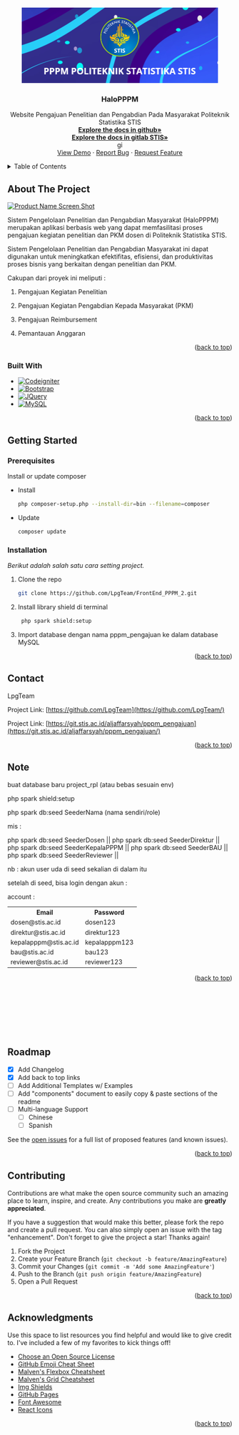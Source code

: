 <!-- Improved compatibility of back to top link: See: https://github.com/LpgTeam/FrontEnd_PPPM_2/pull/73 -->

<a name="readme-top"></a>

<!--
*** Thanks for checking out the Best-README-Template. If you have a suggestion
*** that would make this better, please fork the repo and create a pull request
*** or simply open an issue with the tag "enhancement".
*** Don't forget to give the project a star!
*** Thanks again! Now go create something AMAZING! :D
-->

<!-- PROJECT SHIELDS -->
<!--
*** I'm using markdown "reference style" links for readability.
*** Reference links are enclosed in brackets [ ] instead of parentheses ( ).
*** See the bottom of this document for the declaration of the reference variables
*** for contributors-url, forks-url, etc. This is an optional, concise syntax you may use.
*** https://www.markdownguide.org/basic-syntax/#reference-style-links
-->

<!-- [![Contributors][contributors-shield]][contributors-url]
[![Forks][forks-shield]][forks-url]
[![Stargazers][stars-shield]][stars-url]
[![Issues][issues-shield]][issues-url]
[![MIT License][license-shield]][license-url]
[![LinkedIn][linkedin-shield]][linkedin-url] -->

<!-- PROJECT LOGO -->
<br />
<div align="center">
  <!-- <a href="https://github.com/LpgTeam/FrontEnd_PPPM_2">
    <img src="public/bgpppm_readme.png" alt="Logo" width="440" height="169">
  </a> -->
  <a href="https://pengajuan.stis.ac.id">
    <img src="public/bgpppm_readme.png" alt="Logo" width="440" height="169">
  </a>

  <h3 align="center">HaloPPPM</h3>

  <p align="center">
    Website Pengajuan Penelitian dan Pengabdian Pada Masyarakat Politeknik Statistika STIS
    <br />
    <a href="https://github.com/LpgTeam/FrontEnd_PPPM_2"><strong>Explore the docs in github»</strong></a>
    <br />
    <a href="https://git.stis.ac.id/aljaffarsyah/pppm_pengajuan"><strong>Explore the docs in gitlab STIS»</strong></a>
    <br />gi
    <br />
    <a href="https://github.com/LpgTeam/FrontEnd_PPPM_2">View Demo</a>
    ·
    <a href="https://github.com/LpgTeam/FrontEnd_PPPM_2/issues">Report Bug</a>
    ·
    <a href="https://github.com/LpgTeam/FrontEnd_PPPM_2/issues">Request Feature</a>
  </p>
</div>

<!-- TABLE OF CONTENTS -->
<details>
  <summary>Table of Contents</summary>
  <ol>
    <li>
      <a href="#about-the-project">About The Project</a>
      <ul>
        <li><a href="#built-with">Built With</a></li>
      </ul>
    </li>
    <li>
      <a href="#getting-started">Getting Started</a>
      <ul>
        <li><a href="#prerequisites">Prerequisites</a></li>
        <li><a href="#installation">Installation</a></li>
      </ul>
    </li>
    <li><a href="#usage">Usage</a></li>
    <!-- <li><a href="#roadmap">Roadmap</a></li> -->
    <!-- <li><a href="#contributing">Contributing</a></li> -->
    <!-- <li><a href="#license">License</a></li> -->
    <!-- <li><a href="#contact">Contact</a></li> -->
    <!-- <li><a href="#acknowledgments">Acknowledgments</a></li> -->
  </ol>
</details>

<!-- ABOUT THE PROJECT -->

## About The Project

[![Product Name Screen Shot][product-screenshot]](https://pengajuan.stis.ac.id)

Sistem Pengelolaan Penelitian dan Pengabdian Masyarakat (HaloPPPM) merupakan aplikasi berbasis web yang dapat memfasilitasi proses pengajuan kegiatan penelitian dan PKM dosen di Politeknik Statistika STIS.

Sistem Pengelolaan Penelitian dan Pengabdian Masyarakat ini dapat digunakan untuk meningkatkan efektifitas, efisiensi, dan produktivitas proses bisnis yang berkaitan dengan penelitian dan PKM.

Cakupan dari proyek ini meliputi :

1. Pengajuan Kegiatan Penelitian

2. Pengajuan Kegiatan Pengabdian Kepada Masyarakat (PKM)

3. Pengajuan Reimbursement

4. Pemantauan Anggaran

<!-- There are many great README templates available on GitHub; however, I didn't find one that really suited my needs so I created this enhanced one. I want to create a README template so amazing that it'll be the last one you ever need -- I think this is it.

Here's why:

- Your time should be focused on creating something amazing. A project that solves a problem and helps others
- You shouldn't be doing the same tasks over and over like creating a README from scratch
- You should implement DRY principles to the rest of your life :smile:

Of course, no one template will serve all projects since your needs may be different. So I'll be adding more in the near future. You may also suggest changes by forking this repo and creating a pull request or opening an issue. Thanks to all the people have contributed to expanding this template!

Use the `BLANK_README.md` to get started. -->

<p align="right">(<a href="#readme-top">back to top</a>)</p>

### Built With

<!-- This section should list any major frameworks/libraries used to bootstrap your project. Leave any add-ons/plugins for the acknowledgements section. Here are a few examples. -->

<!-- - [![Next][next.js]][next-url]
- [![React][react.js]][react-url]
- [![Vue][vue.js]][vue-url]
- [![Angular][angular.io]][angular-url]
- [![Svelte][svelte.dev]][svelte-url]
- [![Laravel][laravel.com]][laravel-url] -->

- [![Codeigniter][codeigniter.com]][codeigniter-url]
- [![Bootstrap][bootstrap.com]][bootstrap-url]
- [![JQuery][jquery.com]][jquery-url]
- [![MySQL][mysql.com]][mysql-url]

<p align="right">(<a href="#readme-top">back to top</a>)</p>

<!-- GETTING STARTED -->

## Getting Started

<!-- This is an example of how you may give instructions on setting up your project locally.
To get a local copy up and running follow these simple example steps. -->

### Prerequisites

Install or update composer

- Install

  ```sh
  php composer-setup.php --install-dir=bin --filename=composer
  ```

- Update
  ```sh
  composer update
  ```

### Installation

<!-- _Below is an example of how you can instruct your audience on installing and setting up your app. This template doesn't rely on any external dependencies or services._ -->

_Berikut adalah salah satu cara setting project._

<!-- 1. Get a free API Key at [https://example.com](https://example.com) -->

1. Clone the repo
   ```sh
   git clone https://github.com/LpgTeam/FrontEnd_PPPM_2.git
   ```
2. Install library shield di terminal
   ```sh
    php spark shield:setup
   ```
3. Import database dengan nama pppm_pengajuan ke dalam database MySQL

<!-- 2. Install NPM packages
   ```sh
   npm install
   ``` -->
<!-- 3. Enter your API in `config.js`
   ```js
   const API_KEY = "ENTER YOUR API";
   ``` -->

<p align="right">(<a href="#readme-top">back to top</a>)</p>

<!-- USAGE EXAMPLES -->

<!-- ## Usage

Use this space to show useful examples of how a project can be used. Additional screenshots, code examples and demos work well in this space. You may also link to more resources.

_For more examples, please refer to the [Documentation](https://example.com)_

<p align="right">(<a href="#readme-top">back to top</a>)</p> -->

<!-- ROADMAP -->

## Contact

LpgTeam

<!-- - [@your_twitter](https://twitter.com/your_username) - email@example.com -->

Project Link: [https://github.com/LpgTeam](https://github.com/LpgTeam/)

Project Link: [https://git.stis.ac.id/aljaffarsyah/pppm_pengajuan](https://git.stis.ac.id/aljaffarsyah/pppm_pengajuan/)

<p align="right">(<a href="#readme-top">back to top</a>)</p>

<!-- ACKNOWLEDGMENTS -->

## Note

buat database baru project_rpl (atau bebas sesuain env)

php spark shield:setup

php spark db:seed SeederNama (nama sendiri/role)

mis :

php spark db:seed SeederDosen ||
php spark db:seed SeederDirektur ||
php spark db:seed SeederKepalaPPPM ||
php spark db:seed SeederBAU ||
php spark db:seed SeederReviewer ||

nb :
akun user uda di seed sekalian di dalam itu

setelah di seed, bisa login dengan akun :

account :

<table>
<tr>
<th>Email</th>
<th>Password</th>
</tr>
<tr>
<td>dosen@stis.ac.id</td>
<td>dosen123</td>
</tr>
<tr>
<td>direktur@stis.ac.id</td>
<td>direktur123</td>
</tr>
<tr>
<td>kepalapppm@stis.ac.id</td>
<td>kepalapppm123</td>
</tr>
<tr>
<td>bau@stis.ac.id</td>
<td>bau123</td>
</tr>
<tr>
<td>reviewer@stis.ac.id</td>
<td>reviewer123</td>
</tr>
</table>
<p align="right">(<a href="#readme-top">back to top</a>)</p>

<br>
<br>
<br>
<br>
<br>
<br>

## Roadmap

- [x] Add Changelog
- [x] Add back to top links
- [ ] Add Additional Templates w/ Examples
- [ ] Add "components" document to easily copy & paste sections of the readme
- [ ] Multi-language Support
  - [ ] Chinese
  - [ ] Spanish

See the [open issues](https://github.com/LpgTeam/FrontEnd_PPPM_2/issues) for a full list of proposed features (and known issues).

<p align="right">(<a href="#readme-top">back to top</a>)</p>

<!-- CONTRIBUTING -->

## Contributing

Contributions are what make the open source community such an amazing place to learn, inspire, and create. Any contributions you make are **greatly appreciated**.

If you have a suggestion that would make this better, please fork the repo and create a pull request. You can also simply open an issue with the tag "enhancement".
Don't forget to give the project a star! Thanks again!

1. Fork the Project
2. Create your Feature Branch (`git checkout -b feature/AmazingFeature`)
3. Commit your Changes (`git commit -m 'Add some AmazingFeature'`)
4. Push to the Branch (`git push origin feature/AmazingFeature`)
5. Open a Pull Request

<p align="right">(<a href="#readme-top">back to top</a>)</p>

<!-- LICENSE -->

<!-- ## License

Distributed under the MIT License. See `LICENSE.txt` for more information.

<p align="right">(<a href="#readme-top">back to top</a>)</p> -->

<!-- CONTACT -->

## Acknowledgments

Use this space to list resources you find helpful and would like to give credit to. I've included a few of my favorites to kick things off!

- [Choose an Open Source License](https://choosealicense.com)
- [GitHub Emoji Cheat Sheet](https://www.webpagefx.com/tools/emoji-cheat-sheet)
- [Malven's Flexbox Cheatsheet](https://flexbox.malven.co/)
- [Malven's Grid Cheatsheet](https://grid.malven.co/)
- [Img Shields](https://shields.io)
- [GitHub Pages](https://pages.github.com)
- [Font Awesome](https://fontawesome.com)
- [React Icons](https://react-icons.github.io/react-icons/search)

<p align="right">(<a href="#readme-top">back to top</a>)</p>

<!-- MARKDOWN LINKS & IMAGES -->
<!-- https://www.markdownguide.org/basic-syntax/#reference-style-links -->

[contributors-shield]: https://img.shields.io/github/contributors/othneildrew/Best-README-Template.svg?style=for-the-badge
[contributors-url]: https://github.com/LpgTeam/FrontEnd_PPPM_2/graphs/contributors
[forks-shield]: https://img.shields.io/github/forks/othneildrew/Best-README-Template.svg?style=for-the-badge
[forks-url]: https://github.com/LpgTeam/FrontEnd_PPPM_2/network/members
[stars-shield]: https://img.shields.io/github/stars/othneildrew/Best-README-Template.svg?style=for-the-badge
[stars-url]: https://github.com/LpgTeam/FrontEnd_PPPM_2/stargazers
[issues-shield]: https://img.shields.io/github/issues/othneildrew/Best-README-Template.svg?style=for-the-badge
[issues-url]: https://github.com/LpgTeam/FrontEnd_PPPM_2/issues
[license-shield]: https://img.shields.io/github/license/othneildrew/Best-README-Template.svg?style=for-the-badge
[license-url]: https://github.com/LpgTeam/FrontEnd_PPPM_2/blob/master/LICENSE.txt
[linkedin-shield]: https://img.shields.io/badge/-LinkedIn-black.svg?style=for-the-badge&logo=linkedin&colorB=555
[linkedin-url]: https://linkedin.com/in/othneildrew
[product-screenshot]: public/screenshot.png
[next.js]: https://img.shields.io/badge/next.js-000000?style=for-the-badge&logo=nextdotjs&logoColor=white
[next-url]: https://nextjs.org/
[react.js]: https://img.shields.io/badge/React-20232A?style=for-the-badge&logo=react&logoColor=61DAFB
[react-url]: https://reactjs.org/
[vue.js]: https://img.shields.io/badge/Vue.js-35495E?style=for-the-badge&logo=vuedotjs&logoColor=4FC08D
[vue-url]: https://vuejs.org/
[angular.io]: https://img.shields.io/badge/Angular-DD0031?style=for-the-badge&logo=angular&logoColor=white
[angular-url]: https://angular.io/
[svelte.dev]: https://img.shields.io/badge/Svelte-4A4A55?style=for-the-badge&logo=svelte&logoColor=FF3E00
[svelte-url]: https://svelte.dev/
[laravel.com]: https://img.shields.io/badge/Laravel-FF2D20?style=for-the-badge&logo=laravel&logoColor=white
[laravel-url]: https://laravel.com
[bootstrap.com]: https://img.shields.io/badge/Bootstrap-563D7C?style=for-the-badge&logo=bootstrap&logoColor=white
[bootstrap-url]: https://getbootstrap.com
[jquery.com]: https://img.shields.io/badge/jQuery-0769AD?style=for-the-badge&logo=jquery&logoColor=white
[jquery-url]: https://jquery.com
[codeigniter.com]: https://img.shields.io/badge/CodeIgniter-%23EF4223.svg?style=for-the-badge&logo=codeIgniter&logoColor=white
[codeigniter-url]: https://codeigniter.com
[mysql.com]: https://img.shields.io/badge/mysql-%2300f.svg?style=for-the-badge&logo=mysql&logoColor=white
[mysql-url]: https://mysql.com
